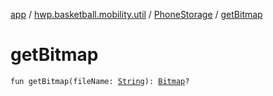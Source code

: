 [app](../../index.md) / [hwp.basketball.mobility.util](../index.md) / [PhoneStorage](index.md) / [getBitmap](.)

# getBitmap

`fun getBitmap(fileName: `[`String`](https://kotlinlang.org/api/latest/jvm/stdlib/kotlin/-string/index.html)`): `[`Bitmap`](https://developer.android.com/reference/android/graphics/Bitmap.html)`?`